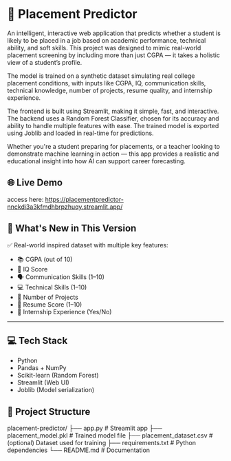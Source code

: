 # 🎯 Placement Predictor 

An intelligent, interactive web application that predicts whether a student is likely to be placed in a job based on academic performance, technical ability, and soft skills. This project was designed to mimic real-world placement screening by including more than just CGPA — it takes a holistic view of a student’s profile.

The model is trained on a synthetic dataset simulating real college placement conditions, with inputs like CGPA, IQ, communication skills, technical knowledge, number of projects, resume quality, and internship experience.

The frontend is built using Streamlit, making it simple, fast, and interactive. The backend uses a Random Forest Classifier, chosen for its accuracy and ability to handle multiple features with ease. The trained model is exported using Joblib and loaded in real-time for predictions.

Whether you're a student preparing for placements, or a teacher looking to demonstrate machine learning in action — this app provides a realistic and educational insight into how AI can support career forecasting.


## 🌐 Live Demo
 access here: https://placementpredictor-nnckdi3a3kfmdhbrpzhuqy.streamlit.app/


## 🧠 What's New in This Version

✅ Real-world inspired dataset with multiple key features:
- 📚 CGPA (out of 10)
- 🧠 IQ Score
- 🗣️ Communication Skills (1–10)
- 💻 Technical Skills (1–10)
- 📁 Number of Projects
- 📝 Resume Score (1–10)
- 📄 Internship Experience (Yes/No)

---

## 💻 Tech Stack

- Python
- Pandas + NumPy
- Scikit-learn (Random Forest)
- Streamlit (Web UI)
- Joblib (Model serialization)



## 📁 Project Structure

placement-predictor/
├── app.py                  # Streamlit app
├── placement_model.pkl     # Trained model file
├── placement_dataset.csv   # (optional) Dataset used for training
├── requirements.txt        # Python dependencies
└── README.md               # Documentation




